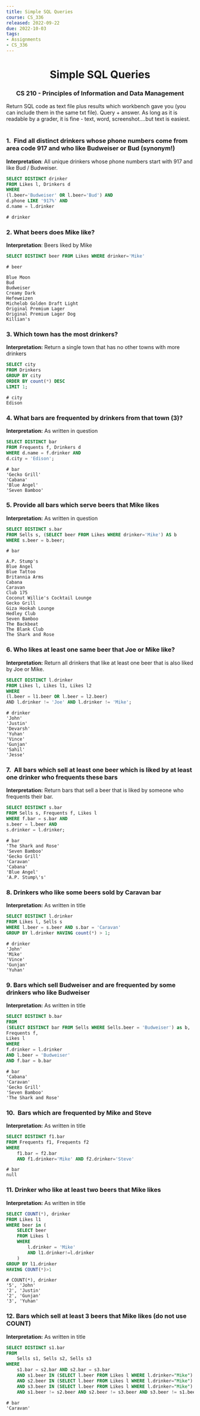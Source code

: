 ```yaml
---
title: Simple SQL Queries
course: CS_336
released: 2022-09-22
due: 2022-10-03
tags: 
- Assignments
- CS_336
---
```

<center><h1>Simple SQL Queries</h1></center>
<center><h3>CS 210 - Principles of Information and Data Management</h3></center>

Return SQL code as text file plus results which workbench gave you (you can include them in the same txt file). Query + answer. As long as it is readable by a grader, it is fine - text, word, screenshot....but text is easiest.   

### 1.  Find all distinct drinkers whose phone numbers come from area code 917 and who like Budweiser or Bud (synonym!)
**Interpretation**: All unique drinkers whose phone numbers start with 917 and like Bud / Budweiser.

```sql
SELECT DISTINCT drinker  
FROM Likes l, Drinkers d  
WHERE  
(l.beer='Budweiser' OR l.beer='Bud') AND  
d.phone LIKE '917%' AND  
d.name = l.drinker
```

	# drinker


### 2. What beers does Mike like?
**Interpretation**: Beers liked by Mike
```sql
SELECT DISTINCT beer FROM Likes WHERE drinker='Mike'
```

	# beer
	
	Blue Moon  
	Bud  
	Budweiser  
	Creamy Dark  
	Hefeweizen  
	Michelob Golden Draft Light  
	Original Premium Lager  
	Original Premium Lager Dog  
	Killian's

### 3. Which town has the most drinkers?
**Interpretation:** Return a single town that has no other towns with more drinkers
```sql
SELECT city  
FROM Drinkers  
GROUP BY city  
ORDER BY count(*) DESC  
LIMIT 1;
```

	# city
	Edison

### 4. What bars are frequented by drinkers from that town (3)?
**Interpretation:** As written in question

```sql
SELECT DISTINCT bar  
FROM Frequents f, Drinkers d  
WHERE d.name = f.drinker AND  
d.city = 'Edison';
```

	# bar
	'Gecko Grill'
	'Cabana'
	'Blue Angel'
	'Seven Bamboo'

### 5. Provide all bars which serve beers that Mike likes
**Interpretation:** As written in question
```sql
SELECT DISTINCT s.bar  
FROM Sells s, (SELECT beer FROM Likes WHERE drinker='Mike') AS b  
WHERE s.beer = b.beer;
```

	# bar
	
	A.P. Stump's  
	Blue Angel  
	Blue Tattoo  
	Britannia Arms  
	Cabana  
	Caravan  
	Club 175  
	Coconut Willie's Cocktail Lounge  
	Gecko Grill  
	Giza Hookah Lounge  
	Hedley Club  
	Seven Bamboo  
	The Backbeat  
	The Blank Club  
	The Shark and Rose


### 6. Who likes at least one same beer that Joe or Mike like?
**Interpretation:** Return all drinkers that like at least one beer that is also liked by Joe or Mike.
```sql
SELECT DISTINCT l.drinker  
FROM Likes l, Likes l1, Likes l2  
WHERE  
(l.beer = l1.beer OR l.beer = l2.beer)  
AND l.drinker != 'Joe' AND l.drinker != 'Mike';
```

	# drinker
	'John'
	'Justin'
	'Devarsh'
	'Yuhan'
	'Vince'
	'Gunjan'
	'Sahil'
	'Jesse'

### 7.  All bars which sell at least one beer which is liked by at least one drinker who frequents these bars
**Interpretation:** Return bars that sell a beer that is liked by someone who frequents their bar.

```sql
SELECT DISTINCT s.bar  
FROM Sells s, Frequents f, Likes l  
WHERE f.bar = s.bar AND  
s.beer = l.beer AND  
s.drinker = l.drinker;
```

	# bar
	'The Shark and Rose'
	'Seven Bamboo'
	'Gecko Grill'
	'Caravan'
	'Cabana'
	'Blue Angel'
	'A.P. Stump\'s'



### 8. Drinkers who like some beers sold by Caravan bar
**Interpretation:** As written in title
```sql
SELECT DISTINCT l.drinker  
FROM Likes l, Sells s  
WHERE l.beer = s.beer AND s.bar = 'Caravan'  
GROUP BY l.drinker HAVING count(*) > 1;
```

	# drinker
	'John'
	'Mike'
	'Vince'
	'Gunjan'
	'Yuhan'

### 9. Bars which sell Budweiser and are frequented by some drinkers who like Budweiser
**Interpretation:** As written in title
```sql
SELECT DISTINCT b.bar
FROM 
(SELECT DISTINCT bar FROM Sells WHERE Sells.beer = 'Budweiser') as b,
Frequents f,
Likes l
WHERE
f.drinker = l.drinker
AND l.beer = 'Budweiser'
AND f.bar = b.bar
```
	
	# bar
	'Cabana'
	'Caravan'
	'Gecko Grill'
	'Seven Bamboo'
	'The Shark and Rose'

### 10.  Bars which are frequented by Mike and Steve
**Interpretation:** As written in title
```sql
SELECT DISTINCT f1.bar
FROM Frequents f1, Frequents f2
WHERE
	f1.bar = f2.bar
	AND f1.drinker='Mike' AND f2.drinker='Steve'
```

	# bar
	null

### 11. Drinker who like at least two beers that Mike likes
**Interpretation:** As written in title
```sql
SELECT COUNT(*), drinker
FROM Likes l1
WHERE beer in (
	SELECT beer
    FROM Likes l
    WHERE
		l.drinker = 'Mike'
        AND l1.drinker!=l.drinker
	)
GROUP BY l1.drinker
HAVING COUNT(*)>1
```
	# COUNT(*), drinker
	'5', 'John'
	'2', 'Justin'
	'2', 'Gunjan'
	'3', 'Yuhan'



### 12. Bars which sell at least 3 beers that Mike likes (do not use COUNT)
**Interpretation:** As written in title

```sql
SELECT DISTINCT s1.bar
FROM 
	Sells s1, Sells s2, Sells s3
WHERE
	s1.bar = s2.bar AND s2.bar = s3.bar
    AND s1.beer IN (SELECT l.beer FROM Likes l WHERE l.drinker="Mike")
    AND s2.beer IN (SELECT l.beer FROM Likes l WHERE l.drinker="Mike")
    AND s3.beer IN (SELECT l.beer FROM Likes l WHERE l.drinker="Mike")
    AND s1.beer != s2.beer AND s2.beer != s3.beer AND s3.beer != s1.beer;
```

	# bar
	'Caravan'
